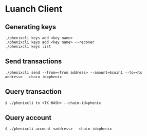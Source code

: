 # Luanch Client
## Generating keys
```
./phenixcli keys add <key name>
./phenixcli keys add <key name> --recover
./phenixcli keys list
```

## Send transactions
```
./phenixcli send --from=<from address> --amount=6coin1 --to=<to address> --chain-id=phenix
```

## Query transaction
```
$ ./phenixcli tx <TX HASH> --chain-id=phenix
```

## Query account
```
$ ./phenixcli account <address> --chain-id=phenix
```